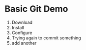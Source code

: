 # Basic Git Demo

1. Download
2. Install
3. Configure
4. Trying again to commit something
5. add another
